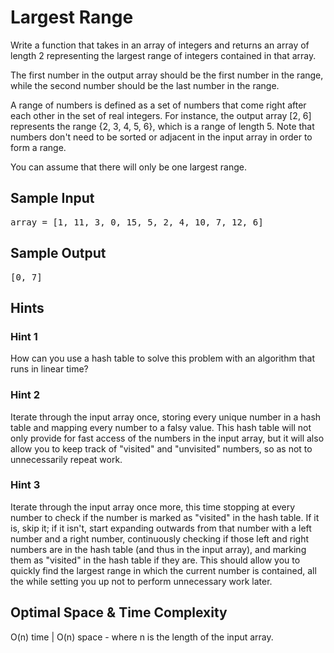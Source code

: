 # Largest Range

Write a function that takes in an array of integers and returns an array of
length 2 representing the largest range of integers contained in that array.

The first number in the output array should be the first number in the range,
while the second number should be the last number in the range.

A range of numbers is defined as a set of numbers that come right after each
other in the set of real integers. For instance, the output array
[2, 6] represents the range {2, 3, 4, 5, 6}, which
is a range of length 5. Note that numbers don't need to be sorted or adjacent
in the input array in order to form a range.

You can assume that there will only be one largest range.

## Sample Input

<pre>
array = [1, 11, 3, 0, 15, 5, 2, 4, 10, 7, 12, 6]
</pre>

## Sample Output

<pre>[0, 7]
</pre>

## Hints

### Hint 1

How can you use a hash table to solve this problem with an algorithm that runs in linear time?

### Hint 2

Iterate through the input array once, storing every unique number in a hash table and mapping every number to a falsy value. This hash table will not only provide for fast access of the numbers in the input array, but it will also allow you to keep track of "visited" and "unvisited" numbers, so as not to unnecessarily repeat work.

### Hint 3

Iterate through the input array once more, this time stopping at every number to check if the number is marked as "visited" in the hash table. If it is, skip it; if it isn't, start expanding outwards from that number with a left number and a right number, continuously checking if those left and right numbers are in the hash table (and thus in the input array), and marking them as "visited" in the hash table if they are. This should allow you to quickly find the largest range in which the current number is contained, all the while setting you up not to perform unnecessary work later.

## Optimal Space & Time Complexity

O(n) time | O(n) space - where n is the length of the input array.
